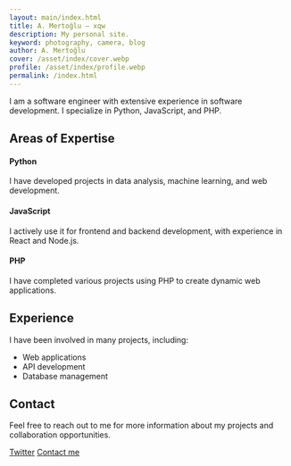 ```yaml
---
layout: main/index.html
title: A. Mertoğlu — xqw
description: My personal site.
keyword: photography, camera, blog
author: A. Mertoğlu
cover: /asset/index/cover.webp
profile: /asset/index/profile.webp
permalink: /index.html
---
```


I am a software engineer with extensive experience in software development. I specialize in Python, JavaScript, and PHP.

## Areas of Expertise
#### Python
I have developed projects in data analysis, machine learning, and web development.

#### JavaScript
I actively use it for frontend and backend development, with experience in React and Node.js.

#### PHP
I have completed various projects using PHP to create dynamic web applications.

## Experience
I have been involved in many projects, including:

- Web applications
- API development
- Database management

## Contact
Feel free to reach out to me for more information about my projects and collaboration opportunities.

[Twitter](https://twitter.com/amertoglu16)
[Contact me](mailto:abdullah.mertoglu99@gmail.com)
